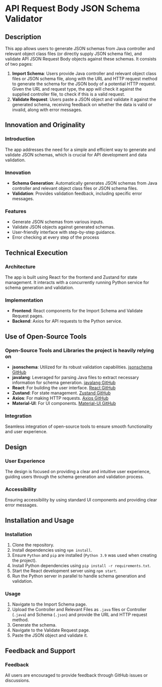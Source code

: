 # API Request Body JSON Schema Validator
 
## Description
This app allows users to generate JSON schemas from Java controller and relevant object class files (or directly supply JSON schema file), and validate API JSON Request Body objects against these schemas. It consists of two pages:
1. **Import Schema**: Users provide Java controller and relevant object class files or JSON schema file, along with the URL and HTTP request method to generate the schema for the JSON body of a potential HTTP request.
Given the URL and request type, the app will check it against the supplied controller file, to check if this is a valid request.
2. **Validate Request**: Users paste a JSON object and validate it against the generated schema, receiving feedback on whether the data is valid or invalid, along with error messages.
 
## Innovation and Originality
### Introduction
The app addresses the need for a simple and efficient way to generate and validate JSON schemas, which is crucial for API development and data validation.
### Innovation
- **Schema Generation**: Automatically generates JSON schemas from Java controller and relevant object class files or JSON schema files.
- **Validation**: Provides validation feedback, including specific error messages.
### Features
- Generate JSON schemas from various inputs.
- Validate JSON objects against generated schemas.
- User-friendly interface with step-by-step guidance.
- Error checking at every step of the process
 
## Technical Execution
### Architecture
The app is built using React for the frontend and Zustand for state management. It interacts with a concurrently running Python service for schema generation and validation.
### Implementation
- **Frontend**: React components for the Import Schema and Validate Request pages.
- **Backend**: Axios for API requests to the Python service.
 
## Use of Open-Source Tools
### Open-Source Tools and Libraries the project is heavily relying on
- **jsonschema**: Utilized for its robust validation capabilities. [jsonschema GitHub](https://github.com/python-jsonschema/jsonschema)
- **javalang**: Leveraged for parsing Java files to extract necessary information for schema generation. [javalang GitHub](https://github.com/c2nes/javalang)
- **React**: For building the user interface. [React GitHub](https://github.com/facebook/react)
- **Zustand**: For state management. [Zustand GitHub](https://github.com/pmndrs/zustand)
- **Axios**: For making HTTP requests. [Axios GitHub](https://github.com/axios/axios)
- **Material-UI**: For UI components. [Material-UI GitHub](https://github.com/mui/material-ui)
 
### Integration
Seamless integration of open-source tools to ensure smooth functionality and user experience.
 
## Design
### User Experience
The design is focused on providing a clear and intuitive user experience, guiding users through the schema generation and validation process.
 
### Accessibility
Ensuring accessibility by using standard UI components and providing clear error messages.
 
## Installation and Usage
### Installation
1. Clone the repository.
2. Install dependencies using `npm install`.
3. Ensure `Python` and `pip` are installed (`Python 3.9` was used when creating the project).
4. Install Python dependencies using `pip install -r requirements.txt`.
5. Start the React development server using `npm start`.
6. Run the Python server in parallel to handle schema generation and validation.
 
### Usage
1. Navigate to the Import Schema page.
2. Upload the Controller and Relevant Files as `.java` files or Controller (`.java`) and Schema (`.json`) and provide the URL and HTTP request method.
3. Generate the schema.
4. Navigate to the Validate Request page.
5. Paste the JSON object and validate it.
 
## Feedback and Support
### Feedback
All users are encouraged to provide feedback through GitHub issues or discussions.
 